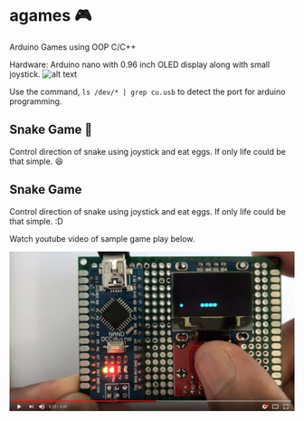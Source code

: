 # agames :video_game:

Arduino Games using OOP C/C++

Hardware:
Arduino nano with 0.96 inch OLED display along with small joystick.
![alt text](https://github.com/SaeedYasin/agames/blob/master/images/SnakeGame.gif?raw=true)

Use the command, `ls /dev/* | grep cu.usb` to detect the port for arduino programming.

## Snake Game :snake:

Control direction of snake using joystick and eat eggs. If only life could be that simple. :satisfied:

## Snake Game

Control direction of snake using joystick and eat eggs. If only life could be that simple. :D

Watch youtube video of sample game play below.

[![Snake Game Play](https://github.com/SaeedYasin/agames/blob/master/images/Snake%20Game%20Youtube%20Thumbnail.png?raw=true)](https://www.youtube.com/watch?v=ztqpjjEvm6k)
